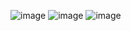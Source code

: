![image](https://user-images.githubusercontent.com/112744431/232089034-31319fc0-df13-45b7-896d-f31105c31870.png)
![image](https://user-images.githubusercontent.com/112744431/232089080-617a55ae-4cb1-4317-a614-d944c397f963.png)
![image](https://user-images.githubusercontent.com/112744431/232089108-37c52fab-929d-4bb5-97c8-faf2c6c0794d.png)
